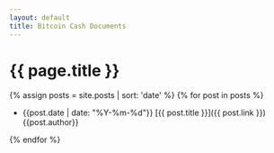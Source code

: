 ```yaml
---
layout: default
title: Bitcoin Cash Documents
---
```

# {{ page.title }}

{% assign posts = site.posts | sort: 'date' %}
{% for post in posts %}

- {{post.date | date: "%Y-%m-%d"}} [{{ post.title }}]({{ post.link }}) {{post.author}}

{% endfor %}

